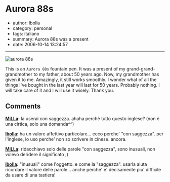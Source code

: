 # Aurora 88s

- author: lbolla
- category: personal
- tags: italiano
- summary: Aurora 88s was a present
- date: 2006-10-14 13:24:57

----------------

![aurora 88s][1]

This is an `Aurora 88s` fountain pen. It was a present of my grand-grand-grandmother to my father, about 50 years ago. Now, my grandmother has given it to me. Amazingly, it still works smoothly. I wonder what of all the things I've bought in the last year will last for 50 years. Probably nothing. I will take care of it and I will use it wisely. Thank you.

   [1]: /blog/img/aurora88goldcap.jpg

## Comments

**[MiLLa](#8 "2006-11-19 20:12:52"):** la userai con saggezza. ahaha perchè tutto questo inglese? (non è una cirtica, solo una domanda^^)

**[lbolla](#9 "2006-11-19 20:29:45"):** ha un valore affettivo particolare... ecco perche' "con saggezza". per l'inglese, lo uso perche' non so scrivere in cinese. ancora.

**[MiLLa](#10 "2006-11-19 21:43:24"):** ridacchiavo solo delle parole "con saggezza", sono inusuali, non volevo deridere il significato ;)

**[lbolla](#11 "2006-11-19 22:55:56"):** "inusuali" come l'oggetto. e come la "saggezza". usarla aiuta ricordare il valore delle parole... anche perche' e' decisamente piu' difficile da usare di una tastiera!

